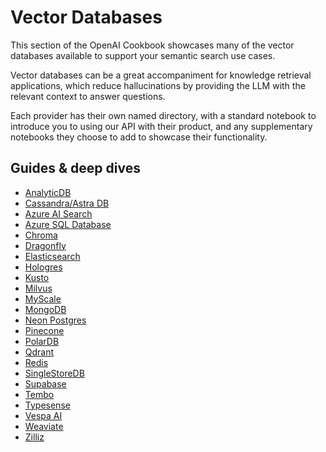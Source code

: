 # Vector Databases

This section of the OpenAI Cookbook showcases many of the vector databases available to support your semantic search use cases.

Vector databases can be a great accompaniment for knowledge retrieval applications, which reduce hallucinations by providing the LLM with the relevant context to answer questions.

Each provider has their own named directory, with a standard notebook to introduce you to using our API with their product, and any supplementary notebooks they choose to add to showcase their functionality.

## Guides & deep dives
- [AnalyticDB](https://www.alibabacloud.com/help/en/analyticdb-for-postgresql/latest/get-started-with-analyticdb-for-postgresql)
- [Cassandra/Astra DB](https://docs.datastax.com/en/astra-serverless/docs/vector-search/qandasimsearch-quickstart.html)
- [Azure AI Search](https://learn.microsoft.com/azure/search/search-get-started-vector)
- [Azure SQL Database](https://learn.microsoft.com/azure/azure-sql/database/ai-artificial-intelligence-intelligent-applications?view=azuresql)
- [Chroma](https://docs.trychroma.com/getting-started)
- [Dragonfly](https://www.dragonflydb.io/docs/)
- [Elasticsearch](https://www.elastic.co/guide/en/elasticsearch/reference/current/knn-search.html)
- [Hologres](https://www.alibabacloud.com/help/en/hologres/latest/procedure-to-use-hologres)
- [Kusto](https://learn.microsoft.com/en-us/azure/data-explorer/web-query-data)
- [Milvus](https://milvus.io/docs/example_code.md)
- [MyScale](https://docs.myscale.com/en/quickstart/)
- [MongoDB](https://www.mongodb.com/products/platform/atlas-vector-search)
- [Neon Postgres](https://neon.tech/docs/ai/ai-intro)
- [Pinecone](https://docs.pinecone.io/docs/quickstart)
- [PolarDB](https://www.alibabacloud.com/help/en/polardb/latest/quick-start)
- [Qdrant](https://qdrant.tech/documentation/quick-start/)
- [Redis](https://github.com/RedisVentures/simple-vecsim-intro)
- [SingleStoreDB](https://www.singlestore.com/blog/how-to-get-started-with-singlestore/)
- [Supabase](https://supabase.com/docs/guides/ai)
- [Tembo](https://tembo.io/docs/product/stacks/ai/vectordb)
- [Typesense](https://typesense.org/docs/guide/)
- [Vespa AI](https://vespa.ai/)
- [Weaviate](https://weaviate.io/developers/weaviate/quickstart)
- [Zilliz](https://docs.zilliz.com/docs/quick-start-1)
